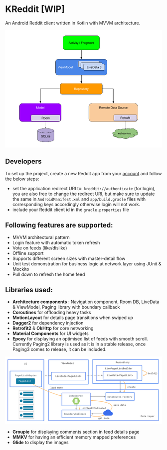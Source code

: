 # KReddit [WIP]

An Android Reddit client written in Kotlin with MVVM architecture.

![](readmeContent/final-architecture.png)

## Developers

To set up the project, create a new Reddit app from your [account](https://old.reddit.com/prefs/apps/) and follow the below steps:
 * set the application redirect URI to: `kreddit://authenticate` (for login), you are also free to change the redirect URI, but make sure to update the same in `AndroidManifest.xml` and `app/build.gradle` files with corresponding keys accordingly otherwise login will not work.
 * include your Reddit client id in the `gradle.properties` file


## Following features are supported:
 * MVVM architectural pattern
 * Login feature with automatic token refresh
 * Vote on feeds (like/dislike)
 * Offline support
 * Supports different screen sizes with master-detail flow
 * Unit test demonstration for business logic at network layer using JUnit & Mockito
 * Pull down to refresh the home feed

## Libraries used:

 * **Architecture components** : Navigation component, Room DB, LiveData & ViewModel, Paging library with boundary callback
 * **Coroutines** for offloading heavy tasks
 * **MotionLayout** for details page transitions when swiped up
 * **Dagger2** for dependency injection
 * **Retrofit2** & **OkHttp** for core networking
 * **Material Components** for UI widgets
 * **Epoxy** for displaying an optimised list of feeds with smooth scroll. Currently Paging2 library is used as it is in a stable release, once Paging3 comes to release, it can be included.

![](readmeContent/Paging_architecture.png)
 * **Groupie** for displaying comments section in feed details page
 * **MMKV** for having an efficient memory mapped preferences
 * **Glide** to display the images
